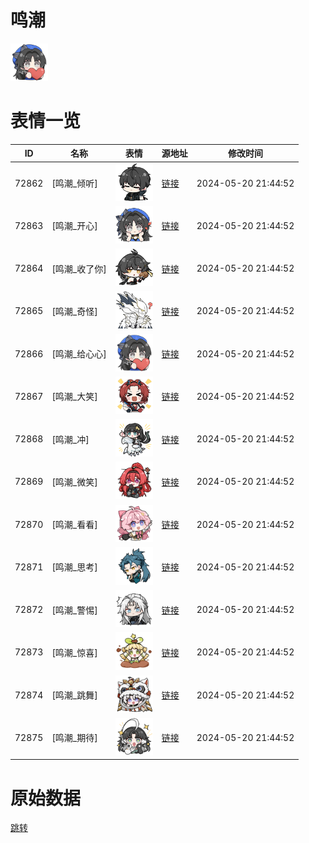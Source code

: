 # 鸣潮

<img src="./cover.png" height="60" alt="cover" />

# 表情一览

|ID|名称|表情|源地址|修改时间|
|----|----|----|----|----|
|72862|[鸣潮_倾听]|<img src="./pic/072862_%5B鸣潮_倾听%5D.png" height="60" alt="倾听"/>|[链接](https://i0.hdslb.com/bfs/emote/d1b09b2cdd1b2e277de83f1937ae009a7f81ca34.png)|2024-05-20 21:44:52|
|72863|[鸣潮_开心]|<img src="./pic/072863_%5B鸣潮_开心%5D.png" height="60" alt="开心"/>|[链接](https://i0.hdslb.com/bfs/emote/2d8fc2471ff44fdef7176f1bf7e874f519cddcd5.png)|2024-05-20 21:44:52|
|72864|[鸣潮_收了你]|<img src="./pic/072864_%5B鸣潮_收了你%5D.png" height="60" alt="收了你"/>|[链接](https://i0.hdslb.com/bfs/emote/d16342971f0d9d9872a3e7df77c246422da437b9.png)|2024-05-20 21:44:52|
|72865|[鸣潮_奇怪]|<img src="./pic/072865_%5B鸣潮_奇怪%5D.png" height="60" alt="奇怪"/>|[链接](https://i0.hdslb.com/bfs/emote/71745f07296dccf1af8647772f8752d15cb7a438.png)|2024-05-20 21:44:52|
|72866|[鸣潮_给心心]|<img src="./pic/072866_%5B鸣潮_给心心%5D.png" height="60" alt="给心心"/>|[链接](https://i0.hdslb.com/bfs/emote/c394fc7b372cd29b15d8b587263587cf298cd036.png)|2024-05-20 21:44:52|
|72867|[鸣潮_大笑]|<img src="./pic/072867_%5B鸣潮_大笑%5D.png" height="60" alt="大笑"/>|[链接](https://i0.hdslb.com/bfs/emote/04a6f783aea03bae55999fbd453717c58bed7a71.png)|2024-05-20 21:44:52|
|72868|[鸣潮_冲]|<img src="./pic/072868_%5B鸣潮_冲%5D.png" height="60" alt="冲"/>|[链接](https://i0.hdslb.com/bfs/emote/07248deb73f1abda743eb61ab811a9f33313e982.png)|2024-05-20 21:44:52|
|72869|[鸣潮_微笑]|<img src="./pic/072869_%5B鸣潮_微笑%5D.png" height="60" alt="微笑"/>|[链接](https://i0.hdslb.com/bfs/emote/414c16941e6eb388bb8362a4f63f953f67517b13.png)|2024-05-20 21:44:52|
|72870|[鸣潮_看看]|<img src="./pic/072870_%5B鸣潮_看看%5D.png" height="60" alt="看看"/>|[链接](https://i0.hdslb.com/bfs/emote/6acf36d2cf1fcbf8e8db59e21611ba10f549f2d7.png)|2024-05-20 21:44:52|
|72871|[鸣潮_思考]|<img src="./pic/072871_%5B鸣潮_思考%5D.png" height="60" alt="思考"/>|[链接](https://i0.hdslb.com/bfs/emote/dd4121e189e52d4073c1373fabd4efd474a52b01.png)|2024-05-20 21:44:52|
|72872|[鸣潮_警惕]|<img src="./pic/072872_%5B鸣潮_警惕%5D.png" height="60" alt="警惕"/>|[链接](https://i0.hdslb.com/bfs/emote/307586f4537a9169a78fada06395d92acbdece94.png)|2024-05-20 21:44:52|
|72873|[鸣潮_惊喜]|<img src="./pic/072873_%5B鸣潮_惊喜%5D.png" height="60" alt="惊喜"/>|[链接](https://i0.hdslb.com/bfs/emote/21ac05a0a52a4e4bc1dfde758bfe32c983c75306.png)|2024-05-20 21:44:52|
|72874|[鸣潮_跳舞]|<img src="./pic/072874_%5B鸣潮_跳舞%5D.png" height="60" alt="跳舞"/>|[链接](https://i0.hdslb.com/bfs/emote/4420e0014df39358988fa7aa941068a3098e2c89.png)|2024-05-20 21:44:52|
|72875|[鸣潮_期待]|<img src="./pic/072875_%5B鸣潮_期待%5D.png" height="60" alt="期待"/>|[链接](https://i0.hdslb.com/bfs/emote/c2d0ceaaa24462c6a24e8b967f2345bbea0df9a2.png)|2024-05-20 21:44:52|

# 原始数据

[跳转](./raw.json)

